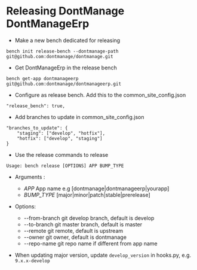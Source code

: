 # Releasing DontManage DontManageErp

* Make a new bench dedicated for releasing
```
bench init release-bench --dontmanage-path git@github.com:dontmanage/dontmanage.git
```

* Get DontManageErp in the release bench
```
bench get-app dontmanageerp git@github.com:dontmanage/dontmanageerp.git
```

* Configure as release bench. Add this to the common_site_config.json
```
"release_bench": true,
```

* Add branches to update in common_site_config.json
```
"branches_to_update": {
    "staging": ["develop", "hotfix"],
    "hotfix": ["develop", "staging"]
}
```

* Use the release commands to release
```
Usage: bench release [OPTIONS] APP BUMP_TYPE
```

* Arguments :
  * _APP_ App name e.g [dontmanage|dontmanageerp|yourapp]
  * _BUMP_TYPE_ [major|minor|patch|stable|prerelease]
* Options:
  * --from-branch git develop branch, default is develop
  * --to-branch git master branch, default is master
  * --remote git remote, default is upstream
  * --owner git owner, default is dontmanage
  * --repo-name git repo name if different from app name
  
* When updating major version, update `develop_version` in hooks.py, e.g. `9.x.x-develop`
